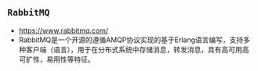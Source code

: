 ## `RabbitMQ`
- https://www.rabbitmq.com/
- RabbitMQ是一个开源的遵循AMQP协议实现的基于Erlang语言编写，支持多种客户端（语言），用于在分布式系统中存储消息，转发消息，具有高可用高可扩性，易用性等特征。